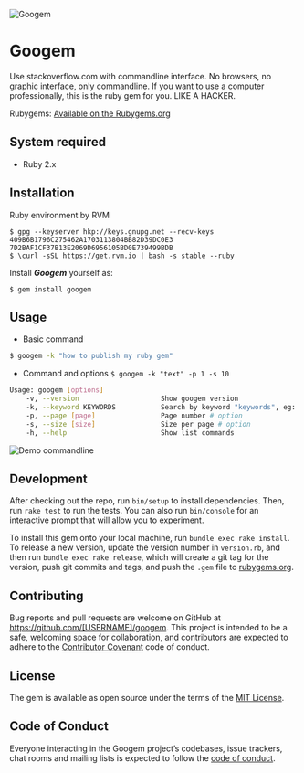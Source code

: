 ![Googem](https://i.imgur.com/OccWajD.jpg)

# Googem

Use stackoverflow.com with commandline interface. No browsers, no graphic interface, only commandline. 
If you want to use a computer professionally, this is the ruby gem for you. LIKE A HACKER.

Rubygems: [Available on the Rubygems.org](https://rubygems.org/gems/googem)

## System required

- Ruby 2.x

## Installation

Ruby environment by RVM

    $ gpg --keyserver hkp://keys.gnupg.net --recv-keys 409B6B1796C275462A1703113804BB82D39DC0E3 7D2BAF1CF37B13E2069D6956105BD0E739499BDB
    $ \curl -sSL https://get.rvm.io | bash -s stable --ruby

Install ***Googem*** yourself as:

    $ gem install googem

## Usage
- Basic command

```bash
$ googem -k "how to publish my ruby gem"
```


- Command and options `$ googem -k "text" -p 1 -s 10`

```bash
Usage: googem [options]
    -v, --version                    Show googem version
    -k, --keyword KEYWORDS           Search by keyword "keywords", eg: $ googem -k "ruby"
    -p, --page [page]                Page number # option
    -s, --size [size]                Size per page # option
    -h, --help                       Show list commands
```

![Demo commandline](https://i.imgur.com/iVlawLz.png)

## Development

After checking out the repo, run `bin/setup` to install dependencies. Then, run `rake test` to run the tests. You can also run `bin/console` for an interactive prompt that will allow you to experiment.

To install this gem onto your local machine, run `bundle exec rake install`. To release a new version, update the version number in `version.rb`, and then run `bundle exec rake release`, which will create a git tag for the version, push git commits and tags, and push the `.gem` file to [rubygems.org](https://rubygems.org).

## Contributing

Bug reports and pull requests are welcome on GitHub at https://github.com/[USERNAME]/googem. This project is intended to be a safe, welcoming space for collaboration, and contributors are expected to adhere to the [Contributor Covenant](http://contributor-covenant.org) code of conduct.

## License

The gem is available as open source under the terms of the [MIT License](https://opensource.org/licenses/MIT).

## Code of Conduct

Everyone interacting in the Googem project’s codebases, issue trackers, chat rooms and mailing lists is expected to follow the [code of conduct](https://github.com/ohmygodvt95/googem/blob/master/CODE_OF_CONDUCT.md).
